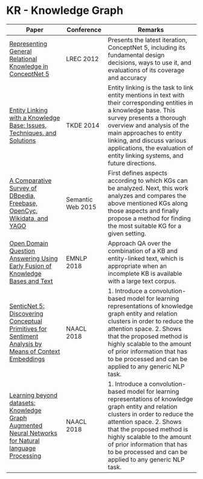# KR - Knowledge Graph
|Paper|Conference|Remarks
|--|--|--|
|[Representing General Relational Knowledge in ConceptNet 5](http://www.lrec-conf.org/proceedings/lrec2012/pdf/1072_Paper.pdf)|LREC 2012|Presents the latest iteration, ConceptNet 5, including its fundamental design decisions, ways to use it, and evaluations of its coverage and accuracy|
|[Entity Linking with a Knowledge Base: Issues, Techniques, and Solutions](http://dbgroup.cs.tsinghua.edu.cn/wangjy/papers/TKDE14-entitylinking.pdf)|TKDE 2014|Entity linking is the task to link entity mentions in text with their corresponding entities in a knowledge base. This survey presents a thorough overview and analysis of the main approaches to entity linking, and discuss various applications, the evaluation of entity linking systems, and future directions.|
|[A Comparative Survey of DBpedia, Freebase, OpenCyc, Wikidata, and YAGO](http://www.semantic-web-journal.net/system/files/swj1141.pdf)|Semantic Web 2015|First defines aspects according to which KGs can be analyzed. Next, this work analyzes and compares the above mentioned KGs along those aspects and finally propose a method for finding the most suitable KG for a given setting.|
|[Open Domain Question Answering Using Early Fusion of Knowledge Bases and Text](https://arxiv.org/pdf/1809.00782)|EMNLP 2018|Approach QA over the combination of a KB and entity-linked text, which is appropriate when an incomplete KB is available with a large text corpus.|
|[SenticNet 5: Discovering Conceptual Primitives for Sentiment Analysis by Means of Context Embeddings](https://sentic.net/senticnet-5.pdf)|NAACL 2018|1. Introduce a convolution-based model for learning representations of knowledge graph entity and relation clusters in order to reduce the attention space. 2. Shows that the proposed method is highly scalable to the amount of prior information that has to be processed and can be applied to any generic NLP task.|
|[Learning beyond datasets: Knowledge Graph Augmented Neural Networks for Natural language Processing](https://arxiv.org/pdf/1802.05930)|NAACL 2018|1. Introduce a convolution-based model for learning representations of knowledge graph entity and relation clusters in order to reduce the attention space. 2. Shows that the proposed method is highly scalable to the amount of prior information that has to be processed and can be applied to any generic NLP task.|

<!--stackedit_data:
eyJoaXN0b3J5IjpbNzQ2NjM0OTYyLDU1MjQxMjY2MF19
-->